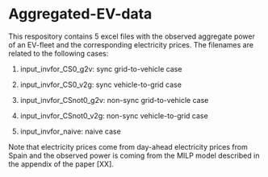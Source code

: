# Aggregated-EV-data


This respository contains 5 excel files with the observed aggregate power of an EV-fleet and the corresponding electricity prices. The filenames are related to the following cases:

 

1. input_invfor_CS0_g2v: sync grid-to-vehicle case

2. input_invfor_CS0_v2g: sync vehicle-to-grid case

3. input_invfor_CSnot0_g2v: non-sync grid-to-vehicle case

4. input_invfor_CSnot0_v2g: non-sync vehicle-to-grid case

5. input_invfor_naive: naive case

 

Note that electricity prices come from day-ahead electricity prices from Spain and the observed power is coming from the MILP model described in the appendix of the paper [XX].
